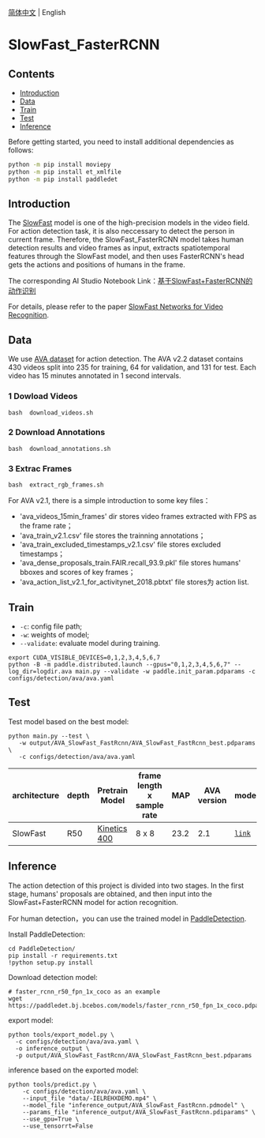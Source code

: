 [简体中文](../../../zh-CN/model_zoo/detection/SlowFast_FasterRCNN.md) | English

# SlowFast_FasterRCNN

## Contents

- [Introduction](#Introduction)
- [Data](#Data)
- [Train](#Train)
- [Test](#Test)
- [Inference](#Inference)

Before getting started, you need to install additional dependencies as follows:
```bash
python -m pip install moviepy
python -m pip install et_xmlfile
python -m pip install paddledet
```

## Introduction

The [SlowFast](https://github.com/PaddlePaddle/PaddleVideo/blob/develop/docs/zh-CN/model_zoo/recognition/slowfast.md) model is one of the high-precision models in the video field. For action detection task, it is also neccessary to detect the person in current frame. Therefore, the SlowFast_FasterRCNN model takes human detection results and video frames as input, extracts spatiotemporal features through the SlowFast model, and then uses FasterRCNN's head gets the actions and positions of humans in the frame.

The corresponding AI Studio Notebook Link：[基于SlowFast+FasterRCNN的动作识别](https://aistudio.baidu.com/aistudio/projectdetail/3267637?contributionType=1)

For details, please refer to the paper [SlowFast Networks for Video Recognition](https://arxiv.org/pdf/1812.03982.pdf).

## Data

We use [AVA dataset](https://research.google.com/ava/download.html) for action detection. The AVA v2.2 dataset contains 430 videos split into 235 for training, 64 for validation, and 131 for test. Each video has 15 minutes annotated in 1 second intervals.

### 1 Dowload Videos
```
bash  download_videos.sh
```

### 2 Download Annotations
```
bash  download_annotations.sh
```

### 3 Extrac Frames
```
bash  extract_rgb_frames.sh
```

For AVA v2.1, there is a simple introduction to some key files：
* 'ava_videos_15min_frames' dir stores video frames extracted with FPS as the frame rate；
* 'ava_train_v2.1.csv' file stores the trainning annotations；
* 'ava_train_excluded_timestamps_v2.1.csv' file stores excluded timestamps；
* 'ava_dense_proposals_train.FAIR.recall_93.9.pkl' file stores humans' bboxes and scores of key frames；
* 'ava_action_list_v2.1_for_activitynet_2018.pbtxt' file stores为 action list.

## Train

* `-c`: config file path;
* `-w`: weights of model;
* `--validate`: evaluate model during training.

```
export CUDA_VISIBLE_DEVICES=0,1,2,3,4,5,6,7
python -B -m paddle.distributed.launch --gpus="0,1,2,3,4,5,6,7" --log_dir=logdir.ava main.py --validate -w paddle.init_param.pdparams -c configs/detection/ava/ava.yaml
```

## Test

Test model based on the best model:
```
python main.py --test \
   -w output/AVA_SlowFast_FastRcnn/AVA_SlowFast_FastRcnn_best.pdparams \
   -c configs/detection/ava/ava.yaml
```


| architecture | depth | Pretrain Model |  frame length x sample rate  | MAP | AVA version | model |
| ------------- | ------------- | ------------- | ------------- | ------------- | ------------- |------------- |
| SlowFast | R50 | [Kinetics 400](https://videotag.bj.bcebos.com/PaddleVideo/SlowFast/SlowFast_8*8.pdparams) | 8 x 8 | 23.2 | 2.1 | [`link`](https://videotag.bj.bcebos.com/PaddleVideo-release2.2/SlowFastRCNN_AVA.pdparams) |


## Inference

The action detection of this project is divided into two stages. In the first stage, humans' proposals are obtained, and then input into the SlowFast+FasterRCNN model for action recognition.

For human detection，you can use the trained model in [PaddleDetection](https://github.com/PaddlePaddle/PaddleDetection).

Install PaddleDetection:
```
cd PaddleDetection/
pip install -r requirements.txt
!python setup.py install
```

Download detection model:
```
# faster_rcnn_r50_fpn_1x_coco as an example
wget https://paddledet.bj.bcebos.com/models/faster_rcnn_r50_fpn_1x_coco.pdparams
```

export model:
```
python tools/export_model.py \
  -c configs/detection/ava/ava.yaml \
  -o inference_output \
  -p output/AVA_SlowFast_FastRcnn/AVA_SlowFast_FastRcnn_best.pdparams
```

inference based on the exported model:
```
python tools/predict.py \
    -c configs/detection/ava/ava.yaml \
    --input_file "data/-IELREHXDEMO.mp4" \
    --model_file "inference_output/AVA_SlowFast_FastRcnn.pdmodel" \
    --params_file "inference_output/AVA_SlowFast_FastRcnn.pdiparams" \
    --use_gpu=True \
    --use_tensorrt=False
```
